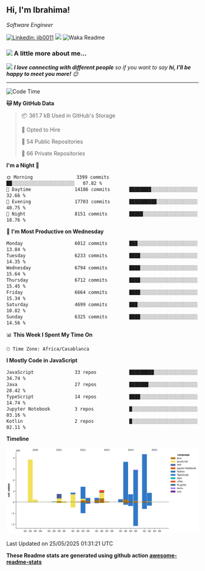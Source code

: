 <h2>Hi, I'm Ibrahima! </h2>
<p><em>Software Engineer 
</em></p>


[![Linkedin: iib0011](https://img.shields.io/badge/-iib0011-blue?style=flat-square&logo=Linkedin&logoColor=white&link=https://www.linkedin.com/in/iib0011/)](https://www.linkedin.com/in/iib0011/)
![](https://visitor-badge.glitch.me/badge?page_id=iib0011)
![Waka Readme](https://github.com/iib0011/iib0011/workflows/Waka%20Readme/badge.svg)


### <img src="https://media.giphy.com/media/VgCDAzcKvsR6OM0uWg/giphy.gif" width="50"> A little more about me...  


<img src="https://media.giphy.com/media/LnQjpWaON8nhr21vNW/giphy.gif" width="60"> <em><b>I love connecting with different people</b> so if you want to say <b>hi, I'll be happy to meet you more!</b> 😊</em>

---
<!--START_SECTION:waka-->
![Code Time](http://img.shields.io/badge/Code%20Time-4%2C880%20hrs%2014%20mins-blue)

**🐱 My GitHub Data** 

> 📦 361.7 kB Used in GitHub's Storage 
 > 
> 💼 Opted to Hire
 > 
> 📜 54 Public Repositories 
 > 
> 🔑 66 Private Repositories 
 > 
**I'm a Night 🦉** 

```text
🌞 Morning                3399 commits        ██░░░░░░░░░░░░░░░░░░░░░░░   07.82 % 
🌆 Daytime                14186 commits       ████████░░░░░░░░░░░░░░░░░   32.66 % 
🌃 Evening                17703 commits       ██████████░░░░░░░░░░░░░░░   40.75 % 
🌙 Night                  8151 commits        █████░░░░░░░░░░░░░░░░░░░░   18.76 % 
```
📅 **I'm Most Productive on Wednesday** 

```text
Monday                   6012 commits        ███░░░░░░░░░░░░░░░░░░░░░░   13.84 % 
Tuesday                  6233 commits        ████░░░░░░░░░░░░░░░░░░░░░   14.35 % 
Wednesday                6794 commits        ████░░░░░░░░░░░░░░░░░░░░░   15.64 % 
Thursday                 6712 commits        ████░░░░░░░░░░░░░░░░░░░░░   15.45 % 
Friday                   6664 commits        ████░░░░░░░░░░░░░░░░░░░░░   15.34 % 
Saturday                 4699 commits        ███░░░░░░░░░░░░░░░░░░░░░░   10.82 % 
Sunday                   6325 commits        ████░░░░░░░░░░░░░░░░░░░░░   14.56 % 
```


📊 **This Week I Spent My Time On** 

```text
🕑︎ Time Zone: Africa/Casablanca
```

**I Mostly Code in JavaScript** 

```text
JavaScript               33 repos            █████████░░░░░░░░░░░░░░░░   34.74 % 
Java                     27 repos            ███████░░░░░░░░░░░░░░░░░░   28.42 % 
TypeScript               14 repos            ████░░░░░░░░░░░░░░░░░░░░░   14.74 % 
Jupyter Notebook         3 repos             █░░░░░░░░░░░░░░░░░░░░░░░░   03.16 % 
Kotlin                   2 repos             █░░░░░░░░░░░░░░░░░░░░░░░░   02.11 % 
```



**Timeline**

![Lines of Code chart](https://raw.githubusercontent.com/iib0011/iib0011/master/assets/bar_graph.png)


 Last Updated on 25/05/2025 01:31:21 UTC
<!--END_SECTION:waka-->

**These Readme stats are generated using github action [awesome-readme-stats](https://github.com/iib0011/waka-readme-stats)**
